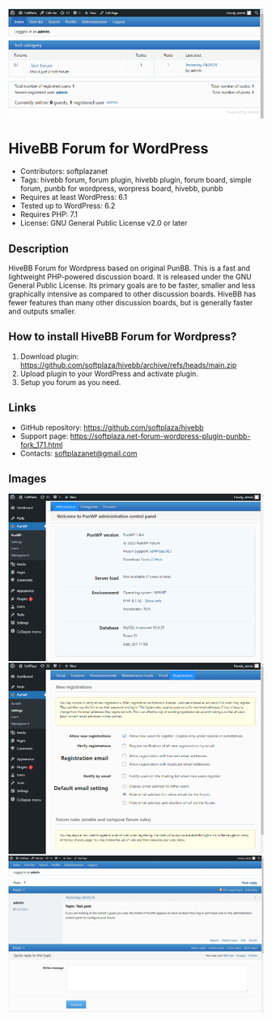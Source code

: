 ![HiveBB Forum](https://github.com/softplaza/hivebb/blob/main/assets/img/screenshot-3.png?raw=true)

# HiveBB Forum for WordPress
* Contributors: softplazanet
* Tags: hivebb forum, forum plugin, hivebb plugin, forum board, simple forum, punbb for wordpress, worpress board, hivebb, punbb
* Requires at least WordPress: 6.1
* Tested up to WordPress: 6.2
* Requires PHP: 7.1
* License: GNU General Public License v2.0 or later

## Description
HiveBB Forum for Wordpress based on original PunBB. This is a fast and lightweight PHP-powered discussion board. It is released under the GNU General Public License. Its primary goals are to be faster, smaller and less graphically intensive as compared to other discussion boards. HiveBB has fewer features than many other discussion boards, but is generally faster and outputs smaller.

## How to install HiveBB Forum for Wordpress?
1. Download plugin: https://github.com/softplaza/hivebb/archive/refs/heads/main.zip
2. Upload plugin to your WordPress and activate plugin.
3. Setup you forum as you need.

## Links
* GitHub repository: https://github.com/softplaza/hivebb
* Support page: https://softplaza.net-forum-wordpress-plugin-punbb-fork_171.html
* Contacts: softplazanet@gmail.com

## Images
![HiveBB Forum Administration](https://github.com/softplaza/hivebb/blob/main/assets/img/screenshot-1.png?raw=true)
![HiveBB Forum admin panel](https://github.com/softplaza/hivebb/blob/main/assets/img/screenshot-2.png?raw=true)
![HiveBB Forum board](https://github.com/softplaza/hivebb/blob/main/assets/img/screenshot-4.png?raw=true)
